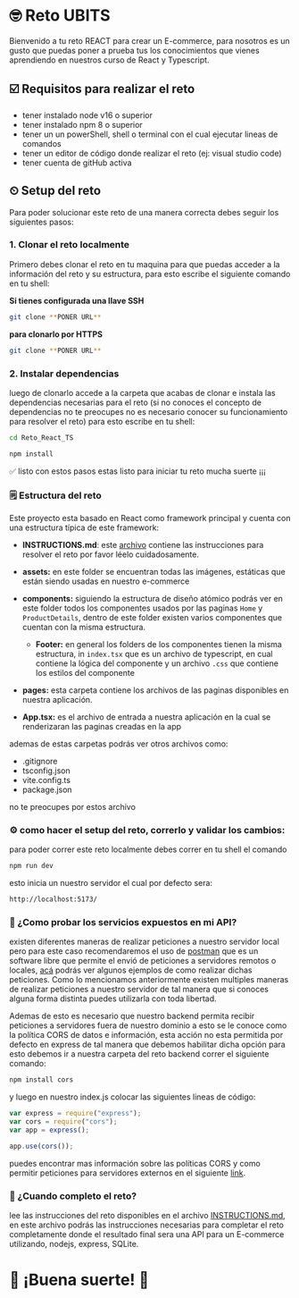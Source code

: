 # 🤓 Reto UBITS

Bienvenido a tu reto REACT para crear un E-commerce, para nosotros es un gusto que puedas poner a prueba tus los conocimientos que vienes aprendiendo en nuestros curso de React y Typescript.

## ☑️ Requisitos para realizar el reto

- tener instalado node v16 o superior
- tener instalado npm 8 o superior
- tener un un powerShell, shell o terminal con el cual ejecutar lineas de comandos
- tener un editor de código donde realizar el reto (ej: visual studio code)
- tener cuenta de gitHub activa

## ⏲ Setup del reto

Para poder solucionar este reto de una manera correcta debes seguir los siguientes pasos:

### 1. Clonar el reto localmente

Primero debes clonar el reto en tu maquina para que puedas acceder a la información del reto y su estructura, para esto escribe el siguiente comando en tu shell:

**Si tienes configurada una llave SSH**

```bash
git clone **PONER URL**
```

**para clonarlo por HTTPS**

```bash
git clone **PONER URL**
```

### 2. Instalar dependencias

luego de clonarlo accede a la carpeta que acabas de clonar e instala las dependencias necesarias para el reto (si no conoces el concepto de dependencias no te preocupes no es necesario conocer su funcionamiento para resolver el reto) para esto escribe en tu shell:

```bash
cd Reto_React_TS
```

```bash
npm install
```

✅ listo con estos pasos estas listo para iniciar tu reto mucha suerte ¡¡¡

### 🗒 Estructura del reto

Este proyecto esta basado en React como framework principal y cuenta con una estructura típica de este framework:

- **INSTRUCTIONS.md**: este [archivo](./INSTRUCTIONS.md) contiene las instrucciones para resolver el reto por favor léelo cuidadosamente.

- **assets:** en este folder se encuentran todas las imágenes, estáticas que están siendo usadas en nuestro e-commerce
- **components:** siguiendo la estructura de diseño atómico podrás ver en este folder todos los componentes usados por las paginas `Home` y `ProductDetails`, dentro de este folder existen varios componentes que cuentan con la misma estructura.
  - **Footer:** en general los folders de los componentes tienen la misma estructura, in `index.tsx` que es un archivo de typescript, en cual contiene la lógica del componente y un archivo `.css` que contiene los estilos del componente
- **pages:** esta carpeta contiene los archivos de las paginas disponibles en nuestra aplicación.
- **App.tsx:** es el archivo de entrada a nuestra aplicación en la cual se renderizaran las paginas creadas en la app

ademas de estas carpetas podrás ver otros archivos como:

- .gitignore
- tsconfig.json
- vite.config.ts
- package.json

no te preocupes por estos archivo

### :gear: como hacer el setup del reto, correrlo y validar los cambios:

para poder correr este reto localmente debes correr en tu shell el comando

```bash
npm run dev
```

esto inicia un nuestro servidor el cual por defecto sera:

```bash
http://localhost:5173/
```

### 🚀 ¿Como probar los servicios expuestos en mi API?

existen diferentes maneras de realizar peticiones a nuestro servidor local pero para este caso recomendaremos el uso de [postman](https://learning.postman.com/docs/getting-started/overview/) que es un software libre que permite el envió de peticiones a servidores remotos o locales, [acá](https://learning.postman.com/docs/sending-requests/requests/) podrás ver algunos ejemplos de como realizar dichas peticiones. Como lo mencionamos anteriormente existen multiples maneras de realizar peticiones a nuestro servidor de tal manera que si conoces alguna forma distinta puedes utilizarla con toda libertad.

Ademas de esto es necesario que nuestro backend permita recibir peticiones a servidores fuera de nuestro dominio a esto se le conoce como la política CORS de datos e información, esta acción no esta permitida por defecto en express de tal manera que debemos habilitar dicha opción para esto debemos ir a nuestra carpeta del reto backend correr el siguiente comando:

```bash
npm install cors
```

y luego en nuestro index.js colocar las siguientes lineas de código:

```js
var express = require("express");
var cors = require("cors");
var app = express();

app.use(cors());
```

puedes encontrar mas información sobre las políticas CORS y como permitir peticiones para servidores externos en el siguiente [link](https://expressjs.com/en/resources/middleware/cors.html).

### 🎯 ¿Cuando completo el reto?

lee las instrucciones del reto disponibles en el archivo [INSTRUCTIONS.md](./INSTRUCTIONS.md), en este archivo podrás las instrucciones necesarias para completar el reto completamente donde el resultado final sera una API para un E-commerce utilizando, nodejs, express, SQLite.

# 🥳 ¡Buena suerte! 🥳
